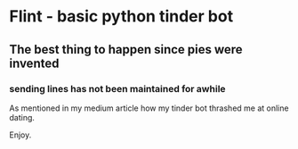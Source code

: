 # Flint - basic python tinder bot

## The best thing to happen since pies were invented

### sending lines has not been maintained for awhile

As mentioned in my medium article how my tinder bot thrashed me at online dating.

Enjoy.